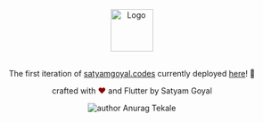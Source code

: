 <div align="center">
  <img alt="Logo" src="https://github.com/SatYu26/Portfolio-Code-Flutter/blob/master/assets/icon_dark.png" height="76" />
</div>

<br>

<p align="center">
The first iteration of <a href="https://satyamgoyal.codes/" target="_blank">satyamgoyal.codes</a> currently deployed <a href="https://satyamgoyal.codes/" target="_blank">here</a>! 🎉</p>

<p align="center">
crafted with <span style="color: #8b0000;">&hearts;</span> and Flutter by Satyam Goyal
</p>
<p align="center">
    <img src="https://img.shields.io/badge/author-Satyam_Goyal-blue" alt="author Anurag Tekale"/>
</p>

